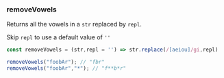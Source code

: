 ### removeVowels

Returns all the vowels in a `str` replaced by `repl`.

Skip `repl` to use a default value of `''`

```js
const removeVowels = (str,repl = '') => str.replace(/[aeiou]/gi,repl)
```

```js
removeVowels("foobAr"); // "fbr"
removeVowels("foobAr","*"); // "f**b*r"
```
